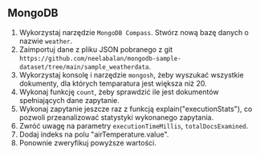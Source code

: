 ﻿## MongoDB

1. Wykorzystaj narzędzie `MongoDB Compass`. Stwórz nową bazę danych o nazwie `weather`.
2. Zaimportuj dane z pliku JSON pobranego z git `https://github.com/neelabalan/mongodb-sample-dataset/tree/main/sample_weatherdata`.
3. Wykorzystaj konsolę i narzędzie `mongosh`, żeby wyszukać wszystkie dokumenty, dla których temparatura jest większa niż 20.
4. Wykonaj funkcję `count`, żeby sprawdzić ile jest dokumentów spełniających dane zapytanie.
5. Wykonaj zapytanie jeszcze raz z funkcją explain("executionStats"), co pozwoli przeanalizować statystyki wykonanego zapytania.
6. Zwróć uwagę na parametry `executionTimeMillis`, `totalDocsExamined`.
7. Dodaj indeks na polu "airTemperature.value".
8. Ponownie zweryfikuj powyższe wartości.